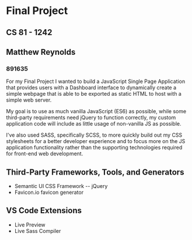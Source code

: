 # Final Project
## CS 81 - 1242
## Matthew Reynolds
### 891635

For my Final Project I wanted to build a JavaScript Single Page Application that provides users with a Dashboard interface to dynamically create a simple webpage that is able to be exported as static HTML to host with a simple web server.

My goal is to use as much vanilla JavaScript (ES6) as possible, while some third-party requirements need jQuery to function correctly, my custom application code will include as little usage of non-vanilla JS as possible.

I've also used SASS, specifically SCSS, to more quickly build out my CSS stylesheets for a better developer experience and to focus more on the JS application functionality rather than the supporting technologies required for front-end web development.

## Third-Party Frameworks, Tools, and Generators
- Semantic UI CSS Framework
-- jQuery
- Favicon.io favicon generator

## VS Code Extensions
- Live Preview
- Live Sass Compiler